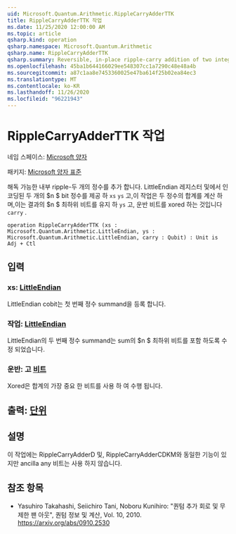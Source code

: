 ```yaml
---
uid: Microsoft.Quantum.Arithmetic.RippleCarryAdderTTK
title: RippleCarryAdderTTK 작업
ms.date: 11/25/2020 12:00:00 AM
ms.topic: article
qsharp.kind: operation
qsharp.namespace: Microsoft.Quantum.Arithmetic
qsharp.name: RippleCarryAdderTTK
qsharp.summary: Reversible, in-place ripple-carry addition of two integers. Given two $n$-bit integers encoded in LittleEndian registers `xs` and `ys`, and a qubit carry, the operation computes the sum of the two integers where the $n$ least significant bits of the result are held in `ys` and the carry out bit is xored to the qubit `carry`.
ms.openlocfilehash: 45ba1b644166029ee548307cc1a7290c48e48a4b
ms.sourcegitcommit: a87c1aa8e7453360025e47ba614f25b02ea84ec3
ms.translationtype: MT
ms.contentlocale: ko-KR
ms.lasthandoff: 11/26/2020
ms.locfileid: "96221943"
---
```

# <a name="ripplecarryadderttk-operation"></a>RippleCarryAdderTTK 작업

네임 스페이스: [Microsoft 양자](xref:Microsoft.Quantum.Arithmetic)

패키지: [Microsoft 양자 표준](https://nuget.org/packages/Microsoft.Quantum.Standard)


해독 가능한 내부 ripple-두 개의 정수를 추가 합니다.
LittleEndian 레지스터 및에서 인코딩된 두 개의 $n $ bit 정수를 제공 하 `xs` `ys` 고,이 작업은 두 정수의 합계를 계산 하며,이는 결과의 $n $ 최하위 비트를 유지 하 `ys` 고, 운반 비트를 xored 하는 것입니다 `carry` .

```qsharp
operation RippleCarryAdderTTK (xs : Microsoft.Quantum.Arithmetic.LittleEndian, ys : Microsoft.Quantum.Arithmetic.LittleEndian, carry : Qubit) : Unit is Adj + Ctl
```


## <a name="input"></a>입력

### <a name="xs--littleendian"></a>xs: [LittleEndian](xref:Microsoft.Quantum.Arithmetic.LittleEndian)

LittleEndian cobit는 첫 번째 정수 summand을 등록 합니다.


### <a name="ys--littleendian"></a>작업: [LittleEndian](xref:Microsoft.Quantum.Arithmetic.LittleEndian)

LittleEndian의 두 번째 정수 summand는 sum의 $n $ 최하위 비트를 포함 하도록 수정 되었습니다.


### <a name="carry--qubit"></a>운반: 고 [비트](xref:microsoft.quantum.lang-ref.qubit)

Xored은 합계의 가장 중요 한 비트를 사용 하 여 수행 됩니다.



## <a name="output--unit"></a>출력: [단위](xref:microsoft.quantum.lang-ref.unit)



## <a name="remarks"></a>설명

이 작업에는 RippleCarryAdderD 및, RippleCarryAdderCDKM와 동일한 기능이 있지만 ancilla any 비트는 사용 하지 않습니다.

## <a name="references"></a>참조 항목

- Yasuhiro Takahashi, Seiichiro Tani, Noboru Kunihiro: "퀀텀 추가 회로 및 무제한 팬 아웃", 퀀텀 정보 및 계산, Vol. 10, 2010.
  https://arxiv.org/abs/0910.2530